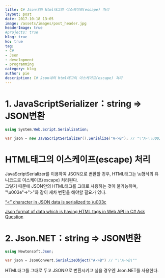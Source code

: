 ```yaml
---
title: C# Json내의 html태그의 이스케이프(escape) 처리
layout: post
date: 2017-10-18 13:05
image: /assets/images/post_header.jpg
headerImage: true
#projects: true
blog: true
ko: true
tag:
- C#
- Json
- development
- programming
category: blog
author: pie
description: C# Json내의 html태그의 이스케이프(escape) 처리
---
```


# 1. JavaScriptSerializer：string ⇒ JSON변환
```cs
using System.Web.Script.Serialization;

var json = new JavaScriptSerializer().Serialize("A->B"); // "\"A-\\u003eB\"
```

# HTML태그의 이스케이프(escape) 처리
JavaScriptSerializer를 이용하여 JSON으로 변환할 경우, HTML태그는 \u형식의 유니코드로 이스케이프(escape) 처리된다.<br>
그렇기 때문에 JSON안의 HTML태그를 그대로 사용하는 것이 불가능하며, "\\u003e"⇒">"와 같이 재차 변환을 해야할 필요가 있다.<br>

[“<” character in JSON data is serialized to \u003c](https://stackoverflow.com/questions/21592283/character-in-json-data-is-serialized-to-u003c)

[Json format of data which is having HTML tags in Web API in C#
Ask Question](https://stackoverflow.com/questions/27190541/json-format-of-data-which-is-having-html-tags-in-web-api-in-c-sharp)


# 2. Json.NET：string ⇒ JSON변환
```cs
using Newtonsoft.Json;

var json = JsonConvert.SerializeObject("A->B") // "\"A->B\""
```
HTML태그를 그대로 두고 JSON으로 변환시키고 싶을 경우엔 Json.NET를 사용한다.


